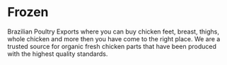 # Frozen
Brazilian Poultry Exports where you can buy chicken feet, breast, thighs, whole chicken and more then you have come to the right place. We are a trusted source for organic fresh chicken parts that have been produced with the highest quality standards.
